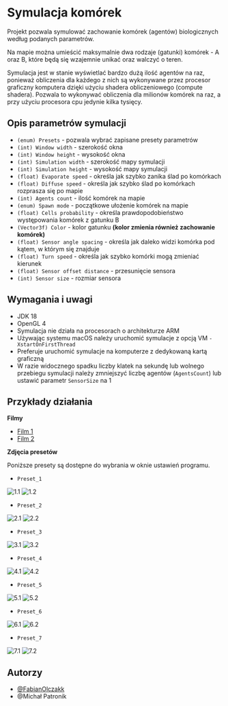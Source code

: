 
# Symulacja komórek

Projekt pozwala symulować zachowanie komórek (agentów) biologicznych według podanych parametrów.

Na mapie można umieścić maksymalnie dwa rodzaje (gatunki) komórek - A oraz B, które będą się wzajemnie unikać oraz walczyć o teren.

Symulacja jest w stanie wyświetlać bardzo dużą ilość agentów na raz, ponieważ obliczenia dla każdego z nich są wykonywane przez procesor graficzny komputera dzięki użyciu shadera obliczeniowego (compute shadera). Pozwala to wykonywać obliczenia dla milionów komórek na raz, a przy użyciu procesora cpu jedynie kilka tysięcy.


## Opis parametrów symulacji
- `(enum) Presets` - pozwala wybrać zapisane presety parametrów
- `(int) Window width` - szerokość okna
- `(int) Window height` - wysokość okna
- `(int) Simulation width` - szerokość mapy symulacji
- `(int) Simulation height` - wysokość mapy symulacji
- `(float) Evaporate speed` - określa jak szybko zanika ślad po komórkach
- `(float) Diffuse speed` - określa jak szybko ślad po komórkach rozprasza się po mapie
- `(int) Agents count` - ilość komórek na mapie
- `(enum) Spawn mode` - początkowe ułożenie komórek na mapie
- `(float) Cells probability` - określa prawdopodobieństwo występowania komórek z gatunku B
- `(Vector3f) Color` - kolor gatunku **(kolor zmienia również zachowanie komórek)**
- `(float) Sensor angle spacing` - określa jak daleko widzi komórka pod kątem, w którym się znajduje
- `(float) Turn speed` - określa jak szybko komórki mogą zmieniać kierunek
- `(float) Sensor offset distance` - przesunięcie sensora
- `(int) Sensor size` - rozmiar sensora

  
## Wymagania i uwagi
- JDK 18
- OpenGL 4
- Symulacja nie działa na procesorach o architekturze ARM
- Używając systemu macOS należy uruchomić symulacje z opcją VM `-XstartOnFirstThread`
- Preferuje uruchomić symulacje na komputerze z dedykowaną kartą graficzną
- W razie widocznego spadku liczby klatek na sekundę lub wolnego przebiegu symulacji należy zmniejszyć liczbę agentów (`AgentsCount`) lub ustawić parametr `SensorSize` na 1


## Przykłady działania
**Filmy**
- [Film 1](https://drive.google.com/file/d/1CH20Elts1MaTj9sAusZillSwuzq2FqB3/view?usp=sharing)
- [Film 2](https://drive.google.com/file/d/1mIgGy2z8D_BLDFF2lEp7PvGV38tLzHWU/view?usp=sharing)

**Zdjęcia presetów**

Poniższe presety są dostępne do wybrania w oknie ustawień programu.


- `Preset_1`

![1.1](https://github.com/FabianOlczakk/SymulacjaPO/blob/master/images/1.1.png)
![1.2](https://github.com/FabianOlczakk/SymulacjaPO/blob/master/images/1.2.png)


- `Preset_2`

![2.1](https://github.com/FabianOlczakk/SymulacjaPO/blob/master/images/2.1.png)
![2.2](https://github.com/FabianOlczakk/SymulacjaPO/blob/master/images/2.2.png)


- `Preset_3`

![3.1](https://github.com/FabianOlczakk/SymulacjaPO/blob/master/images/3.1.png)
![3.2](https://github.com/FabianOlczakk/SymulacjaPO/blob/master/images/3.2.png)


- `Preset_4`

![4.1](https://github.com/FabianOlczakk/SymulacjaPO/blob/master/images/4.1.png)
![4.2](https://github.com/FabianOlczakk/SymulacjaPO/blob/master/images/4.2.png)


- `Preset_5`

![5.1](https://github.com/FabianOlczakk/SymulacjaPO/blob/master/images/5.1.png)
![5.2](https://github.com/FabianOlczakk/SymulacjaPO/blob/master/images/5.2.png)


- `Preset_6`

![6.1](https://github.com/FabianOlczakk/SymulacjaPO/blob/master/images/6.1.png)
![6.2](https://github.com/FabianOlczakk/SymulacjaPO/blob/master/images/6.2.png)


- `Preset_7`

![7.1](https://github.com/FabianOlczakk/SymulacjaPO/blob/master/images/7.1.png)
![7.2](https://github.com/FabianOlczakk/SymulacjaPO/blob/master/images/7.2.png)


## Autorzy

- [@FabianOlczakk](https://github.com/FabianOlczakk)
- @Michał Patronik
